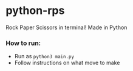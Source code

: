 # python-rps
Rock Paper Scissors in terminal! Made in Python

### How to run:
* Run as `python3 main.py`
* Follow instructions on what move to make
